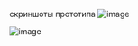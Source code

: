 скриншоты прототипа
![image](https://github.com/user-attachments/assets/a1d16320-5fc4-4f4b-a77b-cb2d2292a5b2)

![image](https://github.com/user-attachments/assets/8cf8681d-a3ad-456c-a181-cb750ff6e1b6)


